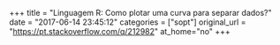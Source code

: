 +++
title = "Linguagem R: Como plotar uma curva para separar dados?"
date = "2017-06-14 23:45:12"
categories = ["sopt"]
original_url = "https://pt.stackoverflow.com/q/212982"
at_home="no"
+++


